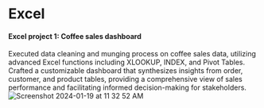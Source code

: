# Excel 


#### Excel project 1: Coffee sales dashboard
Executed data cleaning and munging process on coffee sales data, utilizing advanced Excel functions including XLOOKUP, INDEX, and Pivot Tables. Crafted a customizable dashboard that synthesizes insights from order, customer, and product tables, providing a comprehensive view of sales performance and facilitating informed decision-making for stakeholders.
![Screenshot 2024-01-19 at 11 32 52 AM](https://github.com/TenzinTsundue/EXCEL/assets/40035716/00c4e9a3-de63-4bfa-828b-ca1ea70542be)
